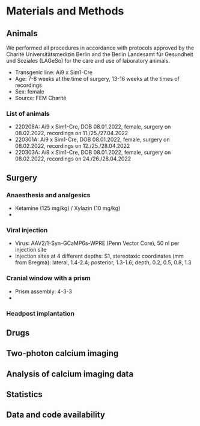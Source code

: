 # Materials and Methods

## Animals
We performed all procedures in accordance with protocols approved by the Charité Universitätsmedizin Berlin and the Berlin Landesamt für Gesundheit und Soziales (LAGeSo) for the care and use of laboratory animals.

* Transgenic line: Ai9 x Sim1-Cre
* Age: 7-8 weeks at the time of surgery, 13-16 weeks at the times of recordings
* Sex: female
* Source: FEM Charité

### List of animals
* 220208A: Ai9 x Sim1-Cre, DOB 08.01.2022, female, surgery on 08.02.2022, recordings on 11./25./27.04.2022
* 220301A: Ai9 x Sim1-Cre, DOB 08.01.2022, female, surgery on 08.02.2022, recordings on 12./25./28.04.2022
* 220303A: Ai9 x Sim1-Cre, DOB 08.01.2022, female, surgery on 08.02.2022, recordings on 24./26./28.04.2022

## Surgery
### Anaesthesia and analgesics
* Ketamine (125 mg/kg) / Xylazin (10 mg/kg)
* 
### Viral injection
* Virus: AAV2/1-Syn-GCaMP6s-WPRE (Penn Vector Core), 50 nl per injection site
* Injection sites at 4 different depths: S1, stereotaxic coordinates (mm from Bregma): lateral, 1.4-2.4; posterior, 1.3-1.6; depth, 0.2, 0.5, 0.8, 1.3

### Cranial window with a prism
* Prism assembly: 4-3-3
* 
### Headpost implantation

## Drugs

## Two-photon calcium imaging

## Analysis of calcium imaging data

## Statistics

## Data and code availability

